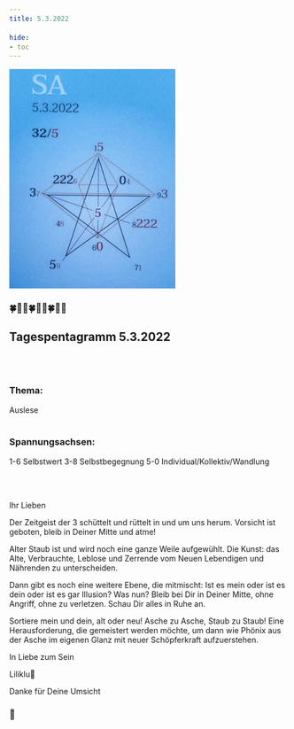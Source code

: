 ```yaml
---
title: 5.3.2022

hide:
- toc
---
```



<style>
img {
  width: 300px;
  max-width: 99%
}
</style>

![](../img/2022-03-05.png)

### 🍀🦋💚🍀🦋💚🍀🦋💚

## **Tagespentagramm 5.3.2022**
<br><br>
### **Thema:**
Auslese
<br><br>

### **Spannungsachsen:**
1-6 Selbstwert
3-8 Selbstbegegnung
5-0 Individual/Kollektiv/Wandlung

<br><br>

Ihr Lieben

Der Zeitgeist der 3 schüttelt und rüttelt in und um uns herum. Vorsicht ist geboten, bleib in Deiner Mitte und atme!

Alter Staub ist und wird noch eine ganze Weile aufgewühlt. Die Kunst: das Alte, Verbrauchte, Leblose und Zerrende vom Neuen Lebendigen und Nährenden zu unterscheiden.

Dann gibt es noch eine weitere Ebene, die mitmischt: Ist es mein oder ist es dein oder ist es gar Illusion? Was nun? Bleib bei Dir in Deiner Mitte, ohne Angriff, ohne zu verletzen. Schau Dir alles in Ruhe an.

Sortiere mein und dein, alt oder neu! Asche zu Asche, Staub zu Staub! Eine Herausforderung, die gemeistert werden möchte, um dann wie Phönix aus der Asche im eigenen Glanz mit neuer Schöpferkraft aufzuerstehen.

In Liebe zum Sein

Liliklu🦋

Danke für Deine Umsicht
### 💞
